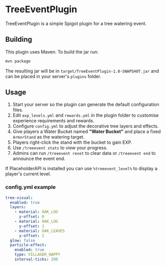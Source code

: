 # TreeEventPlugin

TreeEventPlugin is a simple Spigot plugin for a tree watering event.

## Building

This plugin uses Maven. To build the jar run:

```bash
mvn package
```

The resulting jar will be in `target/TreeEventPlugin-1.0-SNAPSHOT.jar` and can be
placed in your server's `plugins` folder.

## Usage

1. Start your server so the plugin can generate the default configuration files.
2. Edit `exp_levels.yml` and `rewards.yml` in the plugin folder to customise
   experience requirements and rewards.
3. Configure `config.yml` to adjust the decorative tree layers and effects.
4. Give players a Water Bucket named **"Water Bucket"** and place a fixed
   `ArmorStand` as the watering target.
5. Players right-click the stand with the bucket to gain EXP.
6. Use `/treeevent stats` to view your progress.
7. Admins can run `/treeevent reset` to clear data or `/treeevent end` to announce
   the event end.

If PlaceholderAPI is installed you can use `%treeevent_level%` to display a
player's current level.

### config.yml example

```yaml
tree-visual:
  enabled: true
  layers:
    - material: OAK_LOG
      y-offset: 0
    - material: OAK_LOG
      y-offset: 1
    - material: OAK_LEAVES
      y-offset: 2
  glow: false
  particle-effect:
    enabled: true
    type: VILLAGER_HAPPY
    interval-ticks: 200
```
